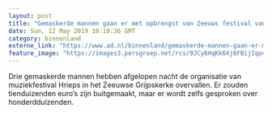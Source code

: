 ```yaml
---
layout: post
title: "Gemaskerde mannen gaan er met opbrengst van Zeeuws festival vandoor"
date: Sun, 12 May 2019 10:19:36 GMT
category: binnenland
externe_link: "https://www.ad.nl/binnenland/gemaskerde-mannen-gaan-er-met-opbrengst-van-zeeuws-festival-vandoor~adaac19b/"
feature_image: "https://images3.persgroep.net/rcs/9JCy6HqKk6Xj6FBijIqo4mM07b8/diocontent/148076741/_fitwidth/400/?appId=21791a8992982cd8da851550a453bd7f&quality=0.7"
---
```


Drie gemaskerde mannen hebben afgelopen nacht de organisatie van muziekfestival Hrieps in het Zeeuwse Grijpskerke overvallen. Er zouden tienduizenden euro’s zijn buitgemaakt, maar er wordt zelfs gesproken over honderdduizenden.
